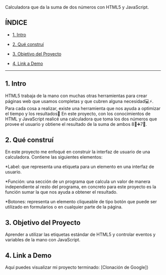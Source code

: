 Calculadora que da la suma de dos números con HTML5 y JavaScript. 

## ÍNDICE

* [1. Intro](#)

* [2. Qué construí](#)

* [3. Objetivo del Proyecto](#)

* [4. Link a Demo](#)

****

## 1. Intro

HTML5 trabaja de la mano con muchas otras herramientas para crear páginas web que usamos completas y que cubren alguna necesidad💻⚡. 
Para cada cosa a realizar, existe una herramienta que nos ayuda a optimizar el tiempo y los resultados🤯
En este proyecto, con los conocimientos de HTML y JavaScript realicé una calculadora que toma los dos números que provee el usuario y obtiene el resultado de la suma de ambos 8⃣➕7⃣. 

## 2. Qué construí

En este proyecto me enfoqué en construir la interfaz de usuario de una calculadora. Contiene las siguientes elementos:

*Label: que representa una etiqueta para un elemento en una interfaz de usuario.

*Función: una sección de un programa que calcula un valor de manera independiente al resto del programa, en concreto para este proyecto es la función sumar la que nos ayuda a obtener el resultado. 

*Botones: representa un elemento cliqueable de tipo botón que puede ser utilizado en formularios o en cualquier parte de la página. 

## 3. Objetivo del Proyecto

Aprender a utilizar las etiquetas estándar de HTML5 y controlar eventos y variables de la mano con JavaScript. 

## 4. Link a Demo

Aquí puedes visualizar mi proyecto terminado: [Clonación de Google])
